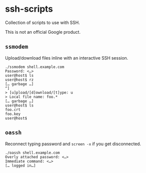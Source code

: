 # ssh-scripts

Collection of scripts to use with SSH.

This is not an official Google product.

## `ssmodem`

Upload/download files inline with an interactive SSH session.

```
./ssmodem shell.example.com
Password: <…>
user@host$ ls
user@host$ rz
[… garbage …]
^]
> [u]pload/[d]ownload/[t]ype: u
> Local file name: foo.*
[… garbage …]
user@host$ ls
foo.crt
foo.key
user@host$
```

## `oassh`

Reconnect typing password and `screen -x` if you get disconnected.

```
./oassh shell.example.com
Overly attached password: <…>
Immediate command: <…>
[… logged in…]
```
